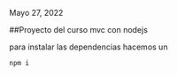 Mayo 27, 2022

##Proyecto del curso mvc con nodejs

para instalar las dependencias hacemos un

``
npm i
``